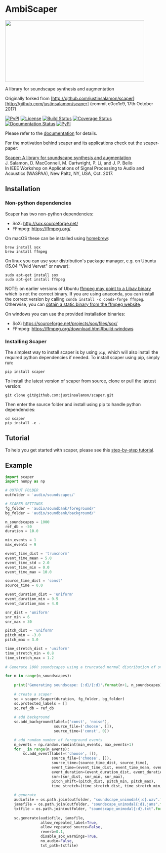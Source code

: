 # AmbiScaper

<img src="ambiscaper/docs/ambiscaper_logo.png" width="450" height="200">

A library for soundscape synthesis and augmentation

Originally forked from [http://github.com/justinsalamon/scaper][http://github.com/justinsalamon/scaper]
(commit e0cc1c9, 17th October 2017)

[![PyPI](https://img.shields.io/pypi/v/scaper.svg)](https://pypi.python.org/pypi/scaper)
[![License](https://img.shields.io/badge/License-BSD%203--Clause-blue.svg)](https://opensource.org/licenses/BSD-3-Clause)
[![Build Status](https://travis-ci.org/justinsalamon/scaper.svg?branch=master)](https://travis-ci.org/justinsalamon/scaper)
[![Coverage Status](https://coveralls.io/repos/github/justinsalamon/scaper/badge.svg?branch=master)](https://coveralls.io/github/justinsalamon/scaper?branch=master)
[![Documentation Status](https://readthedocs.org/projects/scaper/badge/?version=latest)](http://scaper.readthedocs.io/en/latest/?badge=latest)
[![PyPI](https://img.shields.io/badge/python-2.7%2C%203.4%2C%203.5%2C%203.6-blue.svg)]()

Please refer to the [documentation](http://scaper.readthedocs.io/) for details.

For the motivation behind scaper and its applications check out the scaper-paper:

[Scaper: A library for soundscape synthesis and augmentation](http://www.justinsalamon.com/uploads/4/3/9/4/4394963/salamon_scaper_waspaa_2017.pdf)<br />
J. Salamon, D. MacConnell, M. Cartwright, P. Li, and J. P. Bello<br />
In IEEE Workshop on Applications of Signal Processing to Audio and Acoustics (WASPAA), New Paltz, NY, USA, Oct. 2017.

## Installation

### Non-python dependencies
Scaper has two non-python dependencies:
- SoX: http://sox.sourceforge.net/
- FFmpeg: https://ffmpeg.org/

On macOS these can be installed using [homebrew](https://brew.sh/):

```
brew install sox
brew install ffmpeg
```

On linux you can use your distribution's package manager, e.g. on Ubuntu (15.04 "Vivid Vervet" or newer):

```
sudo apt-get install sox
sudo apt-get install ffmpeg
```
NOTE: on earlier versions of Ubuntu [ffmpeg may point to a Libav binary](http://stackoverflow.com/a/9477756/2007700) which is not the correct binary. If you are using anaconda, you can install the correct version by calling `conda install -c conda-forge ffmpeg`. Otherwise, you can [obtain a static binary from the ffmpeg website](https://ffmpeg.org/download.html).

On windows you can use the provided installation binaries:
- SoX: https://sourceforge.net/projects/sox/files/sox/
- FFmpeg: https://ffmpeg.org/download.html#build-windows

### Installing Scaper

The simplest way to install scaper is by using `pip`, which will also install the required python dependencies if needed. To install scaper using pip, simply run:

```
pip install scaper
```

To install the latest version of scaper from source, clone or pull the lastest version:

```
git clone git@github.com:justinsalamon/scaper.git
```

Then enter the source folder and install using pip to handle python dependencies:

```
cd scaper
pip install -e .
```
## Tutorial

To help you get started with scaper, please see this [step-by-step tutorial](http://scaper.readthedocs.io/en/latest/tutorial.html).

## Example

```python
import scaper
import numpy as np

# OUTPUT FOLDER
outfolder = 'audio/soundscapes/'

# SCAPER SETTINGS
fg_folder = 'audio/soundbank/foreground/'
bg_folder = 'audio/soundbank/background/'

n_soundscapes = 1000
ref_db = -50
duration = 10.0 

min_events = 1
max_events = 9

event_time_dist = 'truncnorm'
event_time_mean = 5.0
event_time_std = 2.0
event_time_min = 0.0
event_time_max = 10.0

source_time_dist = 'const'
source_time = 0.0

event_duration_dist = 'uniform'
event_duration_min = 0.5
event_duration_max = 4.0

snr_dist = 'uniform'
snr_min = 6
snr_max = 30

pitch_dist = 'uniform'
pitch_min = -3.0
pitch_max = 3.0

time_stretch_dist = 'uniform'
time_stretch_min = 0.8
time_stretch_max = 1.2
    
# Generate 1000 soundscapes using a truncated normal distribution of start times

for n in range(n_soundscapes):
    
    print('Generating soundscape: {:d}/{:d}'.format(n+1, n_soundscapes))
    
    # create a scaper
    sc = scaper.Scaper(duration, fg_folder, bg_folder)
    sc.protected_labels = []
    sc.ref_db = ref_db
    
    # add background
    sc.add_background(label=('const', 'noise'), 
                      source_file=('choose', []), 
                      source_time=('const', 0))

    # add random number of foreground events
    n_events = np.random.randint(min_events, max_events+1)
    for _ in range(n_events):
        sc.add_event(label=('choose', []), 
                     source_file=('choose', []), 
                     source_time=(source_time_dist, source_time), 
                     event_time=(event_time_dist, event_time_mean, event_time_std, event_time_min, event_time_max), 
                     event_duration=(event_duration_dist, event_duration_min, event_duration_max), 
                     snr=(snr_dist, snr_min, snr_max),
                     pitch_shift=(pitch_dist, pitch_min, pitch_max),
                     time_stretch=(time_stretch_dist, time_stretch_min, time_stretch_max))
    
    # generate
    audiofile = os.path.join(outfolder, "soundscape_unimodal{:d}.wav".format(n))
    jamsfile = os.path.join(outfolder, "soundscape_unimodal{:d}.jams".format(n))
    txtfile = os.path.join(outfolder, "soundscape_unimodal{:d}.txt".format(n))
    
    sc.generate(audiofile, jamsfile,
                allow_repeated_label=True,
                allow_repeated_source=False,
                reverb=0.1,
                disable_sox_warnings=True,
                no_audio=False,
                txt_path=txtfile)
```
